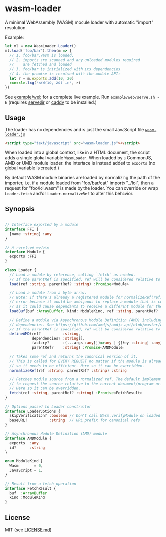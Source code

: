 # wasm-loader

A minimal WebAssembly (WASM) module loader with automatic "import" resolution.

Example:

```js
let ml = new WasmLoader.Loader()
ml.load('foo/bar').then(m => {
  // 1. foo/bar.wasm is loaded,
  // 2. imports are scanned and any unloaded modules required
  //    are fetched and loaded
  // 3. foo/bar is initialized with its dependencies
  // 4. the promise is resolved with the module API:
  let r = m.exports.add(10, 20)
  console.log('add(10, 20) =>', r)
})
```

See [example/web](example/web) for a complete live example. Run `example/web/serve.sh -h` (requires [servedir]() or [caddy]() to be installed.)

## Usage

The loader has no dependencies and is just the small JavaScript file [`wasm-loader.js`](lib/wasm-loader.js)

```html
<script type="text/javascript" src="wasm-loader.js"></script>
```

When loaded into a global context, like in a HTML document, the script adds a single global variable `WasmLoader`. When loaded by a CommonJS, AMD or UMD module loader, the interface is instead added to `exports` (no global variable is created.)

By default WASM module binaries are loaded by normalizing the path of the importer, i.e. if a module loaded from "foo/bar/cat" imports "../lol", then a request for "foo/lol.wasm" is made by the loader. You can override or wrap `Loader.fetch` and/or `Loader.normalizeRef` to alter this behavior.

## Synopsis

```ts

// Interface exported by a module
interface FFI {
  [name :string] :any
}

// A resolved module
interface Module {
  exports :FFI
}

class Loader {
  // Load a module by reference, calling `fetch` as needed.
  // If the parentRef is specified, ref will be considered relative to the parentRef.
  load(ref :string, parentRef? :string) :Promise<Module>

  // Load a module from a byte array.
  // Note: If there's already a registered module for normalizeRef(ref), this throws as
  // error because it would be ambiguous to replace a module that is currently loading
  // as it could cause dependants to receive a different module for the same ref.
  loadBuf(buf :ArrayBuffer, kind: ModuleKind, ref :string, parentRef? :string) :Promise<Module>

  // Define a module via Asynchronous Module Definition (AMD) including resolution of any
  // dependencies. See https://github.com/amdjs/amdjs-api/blob/master/AMD.md for more info.
  // If the parentRef is specified, ref will be considered relative to the parentRef.
  defineAMD(ref?          :string,
            dependencies? :string[],
            factory?      :(...args :any[])=>any | {[key :string] :any}, // (required)
            parentRef?    :string) :Promise<AMDModule>

  // Takes some ref and returns the canonical version of it.
  // This is called for EVERY REQUEST no matter if the module is already loaded,
  // so it needs to be efficient. Here so it can be overridden.
  normalizeRef(ref :string, parentRef? :string) :string

  // Fetches module source from a normalized ref. The default implementation uses `fetch`
  // to request the source relative to the current document/program origin.
  // Here so it can be overridden.
  fetch(ref :string, parentRef? :string) :Promise<FetchResult>
}

// Options passed to Loader constructor
interface LoaderOptions {
  skipVerification? :boolean // Don't call Wasm.verifyModule on loaded modules
  baseURL?          :string  // URL prefix for canonical refs
}

// Asynchronous Module Definition (AMD) module
interface AMDModule {
  exports  :any
  id?      :string
}

enum ModuleKind {
  Wasm       = 0,
  JavaScript = 1,
}

// Result from a fetch operation
interface FetchResult {
  buf  :ArrayBuffer
  kind :ModuleKind
}
```

## License

MIT (see [LICENSE.md](LICENSE.md))
